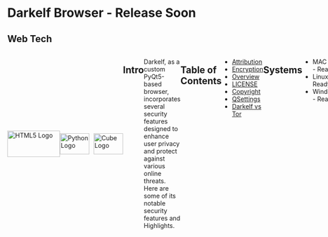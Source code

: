 # Darkelf Browser - Release Soon


## Web Tech
<div style="display: flex;">

<div style="display:flex; align-items:center;">
    <img src="https://www.freepnglogos.com/uploads/html5-logo-png/html5-logo-devextreme-multi-purpose-controls-html-javascript-3.png" width="120" height="60" alt="HTML5 Logo">
    <img src="https://s3.dualstack.us-east-2.amazonaws.com/pythondotorg-assets/media/community/logos/python-logo-only.png" alt="Python Logo" style="width:67px; height:48px; margin-right:10px;">
    <img src="https://pypi.org/static/images/white-cube.2351a86c.svg" width="67" height="48" alt="Cube Logo">
</div>

## Intro

Darkelf, as a custom PyQt5-based browser, incorporates several security features designed to enhance user privacy and protect against various online threats. Here are some of its notable security features and Highlights.

## Table of Contents
- [Attribution](Attribution.md)
- [Encryption](Encryption.md)
- [Overview](Overview.md)
- [LICENSE](LICENSE)
- [Copyright](Copyright.md)
- [QSettings](QSettings.md)
- [Darkelf vs Tor](DarkelfvTor.md)

## Systems
- MAC OS - Ready
- Linux - Ready
- Windows - Ready

The Darkelf browser includes a wide range of security, encryption, and privacy features to ensure safe and private browsing. 

## Security Features

## Content Security Policy (CSP)
Sets strict content security policies to prevent cross-site scripting (XSS), clickjacking, and other code injection attacks.

## HTTPS Enforcement
Automatically upgrades HTTP requests to HTTPS to ensure encrypted communication whenever possible.

## Anti-Fingerprinting
Reduces the amount of information available for browser fingerprinting, making it harder to track users across the web.

## Tor Network Integration
Optional integration with the Tor network for anonymous browsing by routing traffic through multiple nodes to conceal users' IP addresses.

## Clear Cookies and Cache on Exit
Clears HTTP cache and cookies when the browser or a tab is closed to prevent tracking and maintain privacy.

## Encryption Features

## AES Key Encryption
Uses AES (Advanced Encryption Standard) for encrypting sensitive data. The AES key is either loaded from an environment variable or generated if not available.

## ECDH Key Pair
Uses Elliptic Curve Diffie-Hellman (ECDH) for secure key exchange. The key pair is loaded or generated and stored securely.

## RSA Key Pair
Uses RSA for encrypting and decrypting data. The RSA key pair is generated or loaded and stored securely.

## Quantum Encryption
Option to enable quantum encryption for advanced security against future quantum computing threats.

## Privacy Features

## JavaScript Control
Allows users to enable or disable JavaScript, reducing the risk of malicious scripts.

## Cookie Management
Provides the option to enable or disable cookies, offering control over data stored by websites.

## Geolocation Control
Option to enable or disable geolocation, preventing websites from accessing the user's physical location.

## Device Orientation and Media Device Blocking
Options to block device orientation sensors and media devices (camera, microphone), preventing websites from accessing this data.

## Black Theme
A visually unobtrusive theme to reduce eye strain and potentially avoid drawing attention in low-light environments.

## Home Page with Integrated Search:
A customizable home page with integrated DuckDuckGo search, offering a privacy-focused search engine.

## Additional Features

## Debounce Resize Function
Efficiently handles resize events to optimize performance.

## Download Manager
Manages and tracks downloads, providing a secure way to handle file downloads.

## Security Settings Dialog
A user interface to configure various security settings, such as enabling/disabling JavaScript, Tor network, and encryption options.

## Toolbar and Menu Bar
Provides quick access to navigation controls, search bar, and security settings.

## Session Management
Supports restoring the previous session, including tabs and their state, enhancing usability without compromising security.


The Darkelf browser employs several anti-fingerprinting techniques to reduce the amount of information that can be used to track users across the web. Here are the primary techniques used:

## Anti-Fingerprinting Techniques

## Canvas Fingerprinting Protection
Modifies or blocks the ability of websites to read canvas data. This prevents websites from creating a unique fingerprint based on the rendering of graphics on the user's device.

## User-Agent Spoofing
Randomizes or standardizes the user-agent string sent to websites, making it difficult to identify the browser and operating system version.

## WebGL Fingerprinting Protection
Alters or blocks WebGL information to prevent fingerprinting based on the graphics hardware and driver details.

## Font Fingerprinting Protection:
Limits the list of available system fonts exposed to websites, preventing fingerprinting based on the unique set of installed fonts.

## Media Device Enumeration Blocking
Prevents websites from accessing detailed information about the user's media devices (e.g., cameras, microphones), which can be used for fingerprinting.

## Timezone Spoofing
Changes or hides the timezone information to prevent websites from determining the user's geographical location based on their timezone.

## Language and Locale Spoofing
Randomizes or standardizes language and locale settings to prevent fingerprinting based on these attributes.

## Screen Resolution and Color Depth Spoofing
Modifies or hides screen resolution and color depth information to prevent websites from creating a unique fingerprint based on the display properties of the device.

## Hardware Concurrency Spoofing
Changes the reported number of logical processors (CPU cores) to prevent fingerprinting based on the hardware concurrency.

## Audio Fingerprinting Protection
Alters or blocks audio context information to prevent fingerprinting based on the audio hardware and capabilities.

## Battery Status API Blocking
Blocks access to the Battery Status API, preventing websites from tracking battery levels and charging status, which can be used for fingerprinting.

## Network Information API Blocking
Blocks access to the Network Information API, preventing websites from accessing network type and speed information, which can be used for fingerprinting.

## ETag and Cache-Control Manipulation
Modifies or disables ETag headers and cache-control mechanisms to prevent tracking via caching techniques.

## TLS Fingerprinting Protection
Alters or hides TLS fingerprinting information (such as supported cipher suites and TLS extensions) to prevent fingerprinting based on SSL/TLS handshakes.

## Implementation Details

## JavaScript Hooks
The browser employs JavaScript hooks to intercept and modify calls to functions and APIs that can be used for fingerprinting, such as navigator, screen, document, and window properties.

## Built-In
Built-in features to spoof or block fingerprintable attributes dynamically, providing an extra layer of protection.

## Configuration Options
Provides user-configurable options to enable or disable specific anti-fingerprinting techniques, allowing users to balance privacy and functionality according to their needs.

These techniques collectively reduce the uniqueness of the user's browser environment, making it harder for websites to track users based on their browser and device characteristics.


# Contributors

Dr. Kevin Moore [Darkelf2024](https://github.com/Darkelf2024) ([Kjm489](https://github.com/Kjm489)) Initial work, design, and implementation, additional contributions. 
Heapy for memory leak testing.
ChatGPT by OpenAI for code optimization and error analysis.


# Feedback and Contributions

Your feedback is valuable for the improvement of Darkelf Browser. If you have any suggestions, ideas, bug reports, or feature requests, please don't hesitate to open an issue or reach out to me.

I welcome constructive criticism and diverse perspectives as they can help make Darkelf Browser better for everyone. Let's work together to create a vibrant and supportive community around this project.

Thank you for your support and for helping make Darkelf Browser the best it can be!
